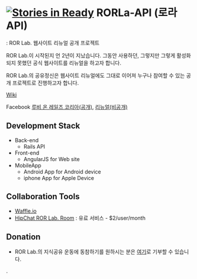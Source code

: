 [![Stories in Ready](https://badge.waffle.io/RORLabNew/rorla_api.png?label=ready)](https://waffle.io/RORLabNew/rorla_api)
RORLa-API (로라 API)
=======

: ROR Lab. 웹사이트 리뉴얼 공개 프로젝트

ROR Lab.이 시작된지 언 2년이 지났습니다. 그동안 사용하던, 그렇지만 그렇게 활성화 되지 못했던 공식 웹사이트를 리뉴얼을 하고자 합니다.

ROR Lab.의 공유정신은 웹사이트 리뉴얼에도 그대로 이어져 누구나 참여할 수 있는 공개 프로젝트로 진행하고자 합니다.

[Wiki](https://github.com/RORLabNew/rorla_api/wiki)

Facebook [루비 온 레일즈 코리아(공개)](https://www.facebook.com/groups/rubyonrailskorea), [리뉴얼(비공개)](https://www.facebook.com/groups/rorlabrenewal)

Development Stack
-------

* Back-end
  *  Rails API
* Front-end
  * AngularJS for Web site
* MobileApp
  * Android App for Android device
  * iphone App for Apple Device


Collaboration Tools
------

* [Waffle.io](https://waffle.io/RORLabNew/rorla_api)
* [HipChat ROR Lab. Room](http://rorlab.hipchat.com) : 유료 서비스 - $2/user/month

Donation
------
* ROR Lab.의 지식공유 운동에 동참하기를 원하시는 분은 [여기](https://www.paypal.com/cgi-bin/webscr?cmd=_donations&business=donate%40rorlab%2eorg&lc=KR&item_name=ROR%20Lab%2e&item_number=1&currency_code=USD&bn=PP%2dDonationsBF%3abtn_donateCC_LG%2egif%3aNonHosted)로 기부할 수 있습니다.


.